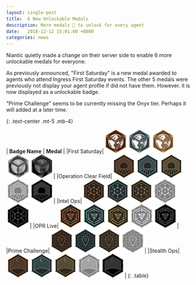 ```yaml
---
layout: single-post
title:  6 New Unlockable Medals
description: More medals 🏅 to unlock for every agent
date:   2018-12-12 15:01:00 +0800
categories: news
---
```


Niantic quietly made a change on their server side to enable 6 more unlockable medals for everyone.

As previously announced, "First Saturday" is a new medal awarded to agents who attend Ingress First Saturday events.
The other 5 medals were previously not display your agent profile if did not have them. However. it is now displayed as a unlockable badge.

"Prime Challenge" seems to be currently missing the Onyx tier. Perhaps it will added at a later time.

{: .text-center .mt-5 .mb-4}

| __Badge Name__ | __Medal__ |
|First Saturday|![](/assets/images/news/first_saturday1.png)![](/assets/images/news/first_saturday2.png)![](/assets/images/news/first_saturday3.png)![](/assets/images/news/first_saturday4.png)![](/assets/images/news/first_saturday5.png)|
|Operation Clear Field|![](/assets/images/news/ocf1.png)![](/assets/images/news/ocf2.png)![](/assets/images/news/ocf3.png)![](/assets/images/news/ocf4.png)![](/assets/images/news/ocf5.png)|
|Intel Ops|![](/assets/images/news/intelops1.png)![](/assets/images/news/intelops2.png)![](/assets/images/news/intelops3.png)![](/assets/images/news/intelops4.png)![](/assets/images/news/intelops5.png)|
|OPR Live|![](/assets/images/news/oprlive1.png)![](/assets/images/news/oprlive2.png)![](/assets/images/news/oprlive3.png)![](/assets/images/news/oprlive4.png)![](/assets/images/news/oprlive5.png)|
|Prime Challenge|![](/assets/images/news/primechallenge1.png)![](/assets/images/news/primechallenge2.png)![](/assets/images/news/primechallenge3.png)![](/assets/images/news/primechallenge4.png)|
|Stealth Ops|![](/assets/images/news/stealthops1.png)![](/assets/images/news/stealthops2.png)![](/assets/images/news/stealthops3.png)![](/assets/images/news/stealthops4.png)![](/assets/images/news/stealthops5.png)|
{: .table}
